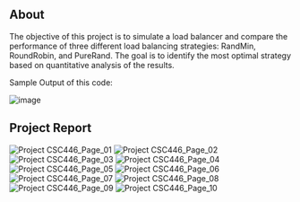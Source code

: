 ## About

The objective of this project is to simulate a load balancer and compare the performance of three different load balancing strategies: RandMin, RoundRobin, and PureRand. The goal is to identify the most optimal strategy based on quantitative analysis of the results.

Sample Output of this code:


![image](https://github.com/nami773/LoadBalancerProject/assets/128548019/f8472353-5822-4116-95cc-1efa5f8ceb41)


## Project Report

![Project CSC446_Page_01](https://github.com/nami773/LoadBalancerProject/assets/128548019/3bddb49f-c63c-4887-a343-e36a19c7a0ed)
![Project CSC446_Page_02](https://github.com/nami773/LoadBalancerProject/assets/128548019/631a3eec-1dc0-4a3b-ae57-b9a7faf61beb)
![Project CSC446_Page_03](https://github.com/nami773/LoadBalancerProject/assets/128548019/813a029d-e251-401c-9095-ceb49c0d40ac)
![Project CSC446_Page_04](https://github.com/nami773/LoadBalancerProject/assets/128548019/a2d48bc5-ff0e-4a0c-8692-49aa4f98903f)
![Project CSC446_Page_05](https://github.com/nami773/LoadBalancerProject/assets/128548019/11b9663d-c352-481f-a97a-a1c7fe7bbfdb)
![Project CSC446_Page_06](https://github.com/nami773/LoadBalancerProject/assets/128548019/99615444-21b1-4bf6-ba84-476a7fe09b35)
![Project CSC446_Page_07](https://github.com/nami773/LoadBalancerProject/assets/128548019/4af7b325-69d8-4de3-bb8d-33558e893481)
![Project CSC446_Page_08](https://github.com/nami773/LoadBalancerProject/assets/128548019/37222bcf-6249-43c5-a654-343c11acdd51)
![Project CSC446_Page_09](https://github.com/nami773/LoadBalancerProject/assets/128548019/dc385c5d-b4ea-4af3-a321-115ddd1148a3)
![Project CSC446_Page_10](https://github.com/nami773/LoadBalancerProject/assets/128548019/75376763-3c50-46f5-b198-a210c3d5dba6)

